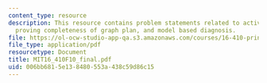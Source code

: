 ```yaml
---
content_type: resource
description: This resource contains problem statements related to activity planning,
  proving completeness of graph plan, and model based diagnosis.
file: https://ol-ocw-studio-app-qa.s3.amazonaws.com/courses/16-410-principles-of-autonomy-and-decision-making-fall-2010/006bb6815e138480553a438c59d86c15_MIT16_410F10_final.pdf
file_type: application/pdf
resourcetype: Document
title: MIT16_410F10_final.pdf
uid: 006bb681-5e13-8480-553a-438c59d86c15
---
```

